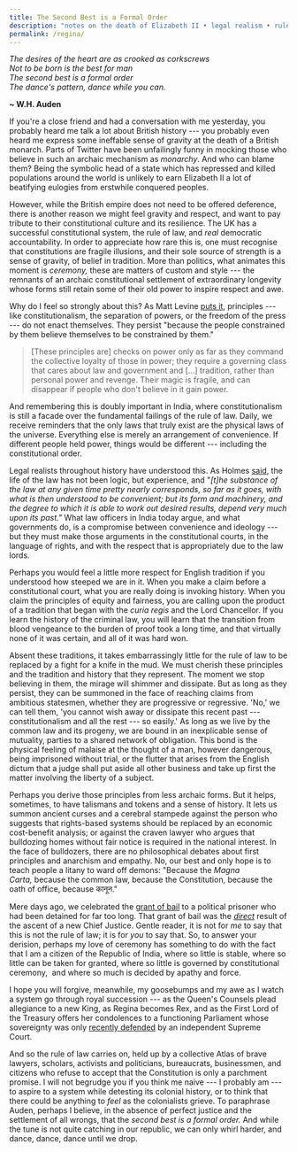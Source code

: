 ```yaml
---
title: The Second Best is a Formal Order
description: "notes on the death of Elizabeth II • legal realism • rule of law in India • the English roots of constitutional traditions"
permalink: /regina/
---
```


*The desires of the heart are as crooked as corkscrews\
Not to be born is the best for man\
The second best is a formal order\
The dance's pattern, dance while you can.*

**~ W.H. Auden**

If you're a close friend and had a conversation with me yesterday, you probably heard me talk a lot about British history --- you probably even heard me express some ineffable sense of gravity at the death of a British monarch. Parts of Twitter have been unfailingly funny in mocking those who believe in such an archaic mechanism as *monarchy*. And who can blame them? Being the symbolic head of a state which has repressed and killed populations around the world is unlikely to earn Elizabeth II a lot of beatifying eulogies from erstwhile conquered peoples. 

However, while the British empire does not need to be offered deference, there is another reason we might feel gravity and respect, and want to pay tribute to their constitutional culture and its resilience. The UK has a successful constitutional system, the rule of law, and *real* democratic accountability. In order to appreciate how rare this is, one must recognise that constitutions are fragile illusions, and their sole source of strength is a sense of gravity, of belief in tradition. More than politics, what animates this moment is *ceremony,* these are matters of custom and style --- the remnants of an archaic constitutional settlement of extraordinary longevity whose forms still retain some of their old power to inspire respect and awe.

Why do I feel so strongly about this? As Matt Levine [puts it](https://www.bloomberg.com/opinion/articles/2016-11-09/brambles-partners-and-options), principles --- like constitutionalism, the separation of powers, or the freedom of the press --- do not enact themselves. They persist "because the people constrained by them believe themselves to be constrained by them."

> [These principles are] checks on power only as far as they command the collective loyalty of those in power; they require a governing class that cares about law and government and [...] tradition, rather than personal power and revenge. Their magic is fragile, and can disappear if people who don't believe in it gain power.

And remembering this is doubly important in India, where constitutionalism is still a facade over the fundamental failings of the rule of law. Daily, we receive reminders that the only laws that truly exist are the physical laws of the universe. Everything else is merely an arrangement of convenience. If different people held power, things would be different --- including the constitutional order. 

Legal realists throughout history have understood this. As Holmes [said](https://www.gutenberg.org/files/2449/2449-h/2449-h.htm), the life of the law has not been logic, but experience, and "*[t]he substance of the law at any given time pretty nearly corresponds, so far as it goes, with what is then understood to be convenient; but its form and machinery, and the degree to which it is able to work out desired results, depend very much upon its past."* What law officers in India today argue, and what governments do, is a compromise between convenience and ideology --- but they must make those arguments in the constitutional courts, in the language of rights, and with the respect that is appropriately due to the law lords. 

Perhaps you would feel a little more respect for English tradition if you understood how steeped we are in it. When you make a claim before a constitutional court, what you are really doing is invoking history. When you claim the principles of equity and fairness, you are calling upon the product of a tradition that began with the *curia regis* and the Lord Chancellor. If you learn the history of the criminal law, you will learn that the transition from blood vengeance to the burden of proof took a long time, and that virtually none of it was certain, and all of it was hard won. 

Absent these traditions, it takes embarrassingly little for the rule of law to be replaced by a fight for a knife in the mud. We must cherish these principles and the tradition and history that they represent. The moment we stop believing in them, the mirage will shimmer and dissipate. But as long as they persist, they can be summoned in the face of reaching claims from ambitious statesmen, whether they are progressive or regressive. 'No,' we can tell them, 'you cannot wish away or dissipate this recent past --- constitutionalism and all the rest --- so easily.' As long as we live by the common law and its progeny, we are bound in an inexplicable sense of mutuality, parties to a shared network of obligation. This bond is the physical feeling of malaise at the thought of a man, however dangerous, being imprisoned without trial, or the flutter that arises from the English dictum that a judge shall put aside all other business and take up first the matter involving the liberty of a subject.   

Perhaps you derive those principles from less archaic forms. But it helps, sometimes, to have talismans and tokens and a sense of history. It lets us summon ancient curses and a cerebral stampede against the person who suggests that rights-based systems should be replaced by an economic cost-benefit analysis; or against the craven lawyer who argues that bulldozing homes without fair notice is required in the national interest. In the face of bulldozers, there are no philosophical debates about first principles and anarchism and empathy. No, our best and only hope is to teach people a litany to ward off demons: "Because the *Magna Carta,* because the common law, because the Constitution, because the oath of office, because कानून." 

Mere days ago, we celebrated the [grant of bail](https://www.thehindu.com/news/national/supreme-court-grants-bail-to-kerala-journalist-siddique-kappan/article65869975.ece) to a political prisoner who had been detained for far too long. That grant of bail was the *[direct](https://indianexpress.com/article/india/cji-lalit-led-bench-will-hear-pleas-of-kappan-navlakha-pils-8117470/)* result of the ascent of a new Chief Justice. Gentle reader, it is not for *me* to say that this is not the rule of law; it is for *you* to say that. So, to answer your derision, perhaps my love of ceremony has something to do with the fact that I am a citizen of the Republic of India, where so little is stable, where so little can be taken for granted, where so little is governed by constitutional ceremony,  and where so much is decided by apathy and force. 

I hope you will forgive, meanwhile, my goosebumps and my awe as I watch a system go through royal succession --- as the Queen's Counsels plead allegiance to a new King, as Regina becomes Rex, and as the First Lord of the Treasury offers her condolences to a functioning Parliament whose sovereignty was only [recently defended](https://en.wikipedia.org/wiki/R_(Miller)_v_The_Prime_Minister_and_Cherry_v_Advocate_General_for_Scotland) by an independent Supreme Court. 

And so the rule of law carries on, held up by a collective Atlas of brave lawyers, scholars, activists and politicians, bureaucrats, businessmen, and citizens who refuse to accept that the Constitution is only a parchment promise. I will not begrudge you if you think me naive --- I probably am --- to aspire to a system while detesting its colonial history, or to think that there could be anything to *feel* as the colonialists grieve. To paraphrase Auden, perhaps I believe, in the absence of perfect justice and the settlement of all wrongs, that the *second best is a formal order.* And while the tune is not quite catching in our republic, we can only whirl harder, and dance, dance, dance until we drop. 
